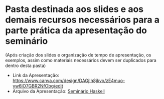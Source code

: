 # Pasta destinada aos slides e aos demais recursos necessários para a parte prática da apresentação do seminário
  (Após criação dos slides e organização de tempo de apresentação, os exemplos, assim como materiais necessários devem ser duplicados para dentro desta pasta)

- Link da Apresentação: https://www.canva.com/design/DAGjIh8jkvo/zE4muo-yw6lO7GBR2NfObg/edit
- Arquivo da Apresentação: [Seminário Haskell](./SeminárioHaskell.pdf)

